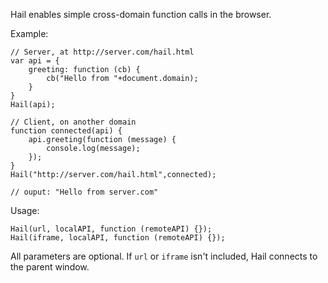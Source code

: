 Hail enables simple cross-domain function calls in the browser.

Example:

    // Server, at http://server.com/hail.html
    var api = {
        greeting: function (cb) {
            cb("Hello from "+document.domain);
        }
    }
    Hail(api);

    // Client, on another domain
    function connected(api) {
        api.greeting(function (message) {
            console.log(message);
        });
    }
    Hail("http://server.com/hail.html",connected);

    // ouput: "Hello from server.com"

Usage:

    Hail(url, localAPI, function (remoteAPI) {});
    Hail(iframe, localAPI, function (remoteAPI) {});

All parameters are optional. If `url` or `iframe` isn't included,
Hail connects to the parent window.